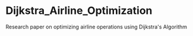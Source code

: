 # Dijkstra_Airline_Optimization
Research paper on optimizing airline operations using Dijkstra's Algorithm
